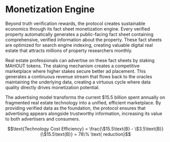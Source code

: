 # Monetization Engine

Beyond truth verification rewards, the protocol creates sustainable
economics through its fact sheet monetization engine. Every verified
property automatically generates a public-facing fact sheet containing
comprehensive, verified information about the property. These fact
sheets are optimized for search engine indexing, creating valuable
digital real estate that attracts millions of property researchers
monthly.

Real estate professionals can advertise on these fact sheets by staking
MAHOUT tokens. The staking mechanism creates a competitive marketplace
where higher stakes secure better ad placement. This generates a
continuous revenue stream that flows back to the oracles maintaining the
underlying data, creating a virtuous cycle where data quality directly
drives monetization potential.

The advertising model transforms the current \$15.5 billion spent
annually on fragmented real estate technology into a unified, efficient
marketplace. By providing verified data as the foundation, the protocol
ensures that advertising appears alongside trustworthy information,
increasing its value to both advertisers and consumers.

$$\text{Technology Cost Efficiency} = \frac{\$15.5\text{B} - \$3.5\text{B}}{\$15.5\text{B}} = 78\% \text{ reduction}$$
